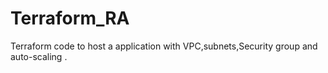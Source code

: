 # Terraform_RA
Terraform code to host a application with VPC,subnets,Security group and auto-scaling .
